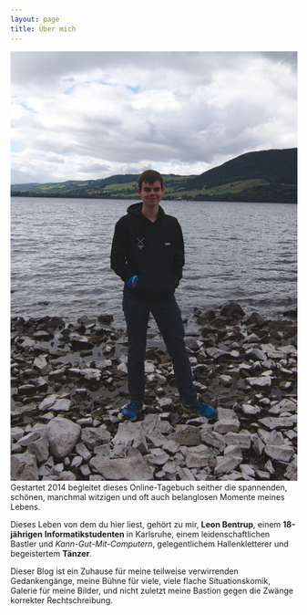 ```yaml
---
layout: page
title: Über mich
---
```


<img src="/assets/aboutme/me.jpg" class="profile">
Gestartet 2014 begleitet dieses Online-Tagebuch seither die spannenden, schönen,
manchmal witzigen und oft auch belanglosen Momente meines Lebens.

Dieses Leben von dem du hier liest, gehört zu mir,
__Leon Bentrup__, einem __18-jährigen__ __Informatikstudenten__ in Karlsruhe,
einem leidenschaftlichen Bastler und _Kann-Gut-Mit-Computern_, gelegentlichem
Hallenkletterer und begeistertem __Tänzer__.

Dieser Blog ist ein Zuhause für meine teilweise verwirrenden Gedankengänge,
meine Bühne für viele, viele flache Situationskomik, Galerie für meine Bilder,
und nicht zuletzt meine Bastion gegen die Zwänge korrekter Rechtschreibung.
<div style="clear: both;"></div>
